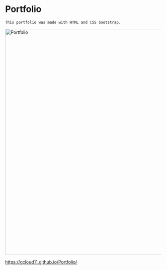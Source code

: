 # Portfolio

```
This portfolio was made with HTML and CSS bootstrap. 
```


<img width="727" alt="Portfolio" src="https://user-images.githubusercontent.com/67169488/91115968-f6c37c00-e650-11ea-818e-86157a751796.png">


https://gcloud11.github.io/Portfolio/
